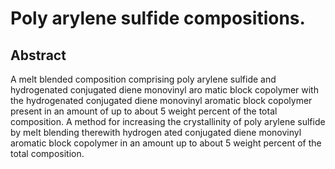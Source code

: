 # Poly arylene sulfide compositions.

## Abstract
A melt blended composition comprising poly arylene sulfide and hydrogenated conjugated diene monovinyl aro matic block copolymer with the hydrogenated conjugated diene monovinyl aromatic block copolymer present in an amount of up to about 5 weight percent of the total composition. A method for increasing the crystallinity of poly arylene sulfide by melt blending therewith hydrogen ated conjugated diene monovinyl aromatic block copolymer in an amount up to about 5 weight percent of the total composition.